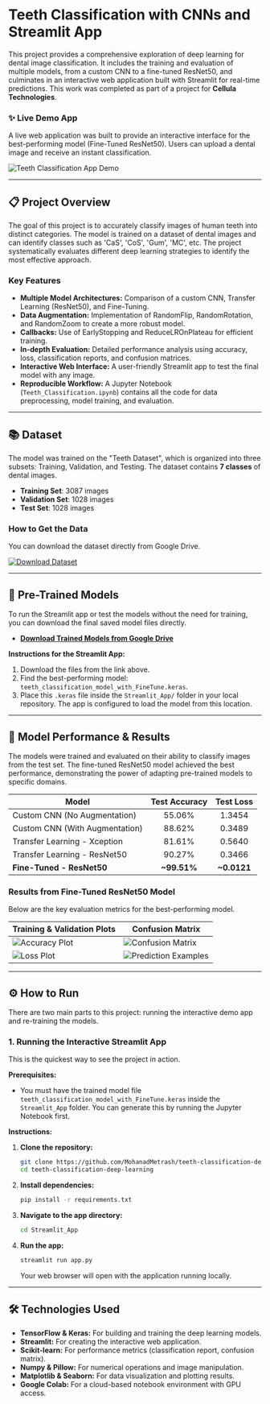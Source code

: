 # Teeth Classification with CNNs and Streamlit App

This project provides a comprehensive exploration of deep learning for dental image classification. It includes the training and evaluation of multiple models, from a custom CNN to a fine-tuned ResNet50, and culminates in an interactive web application built with Streamlit for real-time predictions. This work was completed as part of a project for **Cellula Technologies**.

### ✨ Live Demo App

A live web application was built to provide an interactive interface for the best-performing model (Fine-Tuned ResNet50). Users can upload a dental image and receive an instant classification.

![Teeth Classification App Demo](assets/Animation.gif)



---

## 📋 Project Overview

The goal of this project is to accurately classify images of human teeth into distinct categories. The model is trained on a dataset of dental images and can identify classes such as 'CaS', 'CoS', 'Gum', 'MC', etc. The project systematically evaluates different deep learning strategies to identify the most effective approach.

### Key Features
*   **Multiple Model Architectures:** Comparison of a custom CNN, Transfer Learning (ResNet50), and Fine-Tuning.
*   **Data Augmentation:** Implementation of RandomFlip, RandomRotation, and RandomZoom to create a more robust model.
*   **Callbacks:** Use of EarlyStopping and ReduceLROnPlateau for efficient training.
*   **In-depth Evaluation:** Detailed performance analysis using accuracy, loss, classification reports, and confusion matrices.
*   **Interactive Web Interface:** A user-friendly Streamlit app to test the final model with any image.
*   **Reproducible Workflow:** A Jupyter Notebook (`Teeth_Classification.ipynb`) contains all the code for data preprocessing, model training, and evaluation.

---


## 📚 Dataset

The model was trained on the "Teeth Dataset", which is organized into three subsets: Training, Validation, and Testing. The dataset contains **7 classes** of dental images.

- **Training Set**: 3087 images
- **Validation Set**: 1028 images
- **Test Set**: 1028 images

### How to Get the Data

You can download the dataset directly from Google Drive.

[![Download Dataset](https://img.shields.io/badge/Dataset-Download_Zip-blue.svg)](https://drive.google.com/uc?export=download&id=1WEySXMFz6v1OgPkLKJ8QIp3Lk-eyTObY)

---

## 💾 Pre-Trained Models

To run the Streamlit app or test the models without the need for training, you can download the final saved model files directly.

*   **[Download Trained Models from Google Drive](https://drive.google.com/drive/folders/1I3n33bTc3MnHK0MwXHdaVfquowedMu8q)**

**Instructions for the Streamlit App:**
1.  Download the files from the link above.
2.  Find the best-performing model: `teeth_classification_model_with_FineTune.keras`.
3.  Place this `.keras` file inside the `Streamlit_App/` folder in your local repository. The app is configured to load the model from this location.

---

## 🚀 Model Performance & Results

The models were trained and evaluated on their ability to classify images from the test set. The fine-tuned ResNet50 model achieved the best performance, demonstrating the power of adapting pre-trained models to specific domains.

| Model                               | Test Accuracy | Test Loss |
| ----------------------------------- | :-----------: | :-------: |
| Custom CNN (No Augmentation)        |    55.06%     |   1.3454  |
| Custom CNN (With Augmentation)      |    88.62%     |   0.3489  |
| Transfer Learning - Xception        |    81.61%     |   0.5640  |
| Transfer Learning - ResNet50        |    90.27%     |   0.3466  |
| **Fine-Tuned - ResNet50**           |  **~99.51%**  | **~0.0121** |


### Results from Fine-Tuned ResNet50 Model

Below are the key evaluation metrics for the best-performing model.

| Training & Validation Plots                                     | Confusion Matrix                                         |
| --------------------------------------------------------------- | -------------------------------------------------------- |
| ![Accuracy Plot](results/FineTuned_ResNet50/Training%20and%20validation%20accuracy.png) | ![Confusion Matrix](results/FineTuned_ResNet50/confusion_matrix.png) |
| ![Loss Plot](results/FineTuned_ResNet50/Training%20and%20validation%20loss.png)         | ![Prediction Examples](results/FineTuned_ResNet50/prediction_examples.png) |

---

## ⚙️ How to Run

There are two main parts to this project: running the interactive demo app and re-training the models.

### 1. Running the Interactive Streamlit App

This is the quickest way to see the project in action.

**Prerequisites:**
*   You must have the trained model file `teeth_classification_model_with_FineTune.keras` inside the `Streamlit_App` folder. You can generate this by running the Jupyter Notebook first.

**Instructions:**
1.  **Clone the repository:**
    ```bash
    git clone https://github.com/MohanadMetrash/teeth-classification-deep-learning.git
    cd teeth-classification-deep-learning
    ```

2.  **Install dependencies:**
    ```bash
    pip install -r requirements.txt
    ```

3.  **Navigate to the app directory:**
    ```bash
    cd Streamlit_App
    ```

4.  **Run the app:**
    ```bash
    streamlit run app.py
    ```
    Your web browser will open with the application running locally.

---

## 🛠️ Technologies Used

*   **TensorFlow & Keras:** For building and training the deep learning models.
*   **Streamlit:** For creating the interactive web application.
*   **Scikit-learn:** For performance metrics (classification report, confusion matrix).
*   **Numpy & Pillow:** For numerical operations and image manipulation.
*   **Matplotlib & Seaborn:** For data visualization and plotting results.
*   **Google Colab:** For a cloud-based notebook environment with GPU access.
